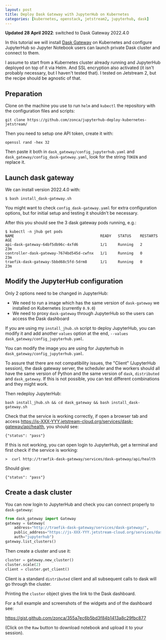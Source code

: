 ```yaml
---
layout: post
title: Deploy Dask Gateway with JupyterHub on Kubernetes
categories: [kubernetes, openstack, jetstream2, jupyterhub, dask]
---
```


**Updated 28 April 2022**: switched to Dask Gateway 2022.4.0

In this tutorial we will install [Dask Gateway](https://gateway.dask.org/index.html) on Kubernetes and configure JupyterHub so
Jupyter Notebook users can launch private Dask cluster and connect to them.

I assume to start from a Kubernetes cluster already running and
JupyterHub deployed on top of it via Helm. And SSL encryption also activated (it isn't probably necessary, but I haven't tested that).
I tested on Jetstream 2, but the recipe should be agnostic of that.

## Preparation

Clone on the machine you use to run `helm` and `kubectl` the repository
with the configuration files and scripts:

	git clone https://github.com/zonca/jupyterhub-deploy-kubernetes-jetstream/

Then you need to setup one API token, create it with:

	openssl rand -hex 32

Then paste it both in `dask_gateway/config_jupyterhub.yaml` and `dask_gateway/config_dask-gateway.yaml`,
look for the string `TOKEN` and replace it.

## Launch dask gateway

We can install version 2022.4.0 with:

	$ bash install_dask-gateway.sh

You might want to check `config_dask-gateway.yaml` for extra configuration options, but for initial setup and testing it shouldn't be necessary.

After this you should see the 3 dask gateway pods running, e.g.:

	$ kubectl -n jhub get pods
	NAME                                       READY   STATUS    RESTARTS   AGE
	api-dask-gateway-64bf5db96c-4xfd6          1/1     Running   2          23m
	controller-dask-gateway-7674bd545d-cwfnx   1/1     Running   0          23m
	traefik-dask-gateway-5bbd68c5fd-5drm8      1/1     Running   0          23m

## Modify the JupyterHub configuration

Only 2 options need to be changed in JupyterHub:

* We need to run a image which has the same version of `dask-gateway` we installed on Kubernetes (currently `0.9.0`)
* We need to proxy `dask-gateway` through JupyterHub so the users can access the Dask dashboard

If you are using my `install_jhub.sh` script to deploy JupyterHub,
you can modify it and add another `values` option at the end, `--values dask_gateway/config_jupyterhub.yaml`.

You can modify the image you are using for Jupyterhub in `dask_gateway/config_jupyterhub.yaml`.

To assure that there are not compatibility issues, the "Client" (JupyterHub session), the dask gateway server, the scheduler and the workers should all have the same version of Python and the same version of `dask`, `distributed` and `dask_gateway`. If this is not possible, you can test different combinations and they might work.

Then redeploy JupyterHub:

	bash install_jhub.sh && cd dask_gateway && bash install_dask-gateway.sh

Check that the service is working correctly,
if open a browser tab and access <https://js-XXX-YYY.jetstream-cloud.org/services/dask-gateway/api/health>, you should see:

	{"status": "pass"}

If this is not working, you can open login to JupyterHub, get a terminal and first check if the service is working:

    >  curl http://traefik-dask-gateway/services/dask-gateway/api/health

Should give:

    {"status": "pass"}


## Create a dask cluster

You can now login to JupyterHub and check you can connect properly to `dask-gateway`:

```python
from dask_gateway import Gateway
gateway = Gateway(
    address="http://traefik-dask-gateway/services/dask-gateway/",
    public_address="https://js-XXX-YYY.jetstream-cloud.org/services/dask-gateway/",
    auth="jupyterhub")
gateway.list_clusters()
```

Then create a cluster and use it:

```python
cluster = gateway.new_cluster()
cluster.scale(2)
client = cluster.get_client()
```

Client is a standard `distributed` client and all subsequent calls to dask will go
through the cluster.

Printing the `cluster` object gives the link to the Dask dashboard.

For a full example and screenshots of the widgets and of the dashboard see:

<https://gist.github.com/zonca/355a7ec6b5bd3f84b1413a8c29fbc877>

(Click on the `Raw` button to download notebook and upload it to your session).
